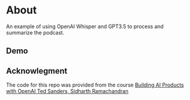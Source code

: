 # About

An example of using OpenAI Whisper and GPT3.5 to process and summarize the podcast.

## Demo


## Acknowlegment

The code for this repo was provided from the course [Building AI Products with OpenAI Ted Sanders, Sidharth Ramachandran](https://uplimit.com/course/building-ai-products-with-openai/v2/dashboard)
